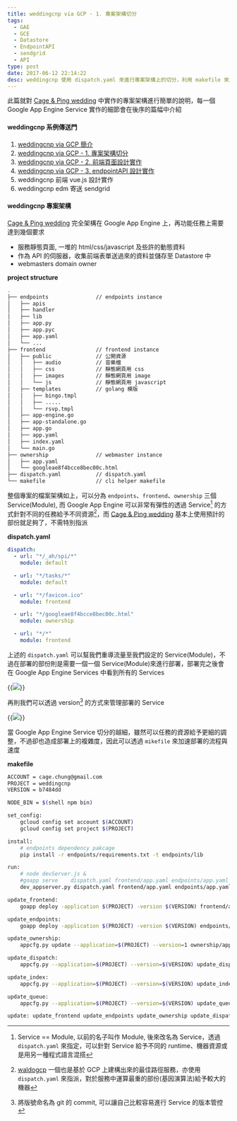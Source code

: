 ```yaml
---
title: weddingcnp via GCP - 1. 專案架構切分
tags:
  - GAE
  - GCE
  - Datastore
  - EndpointAPI
  - sendgrid
  - API
type: post
date: 2017-06-12 22:14:22
desc: weddingcnp 使用 dispatch.yaml 來進行專案架構上的切分，利用 makefile 來加速部署的流程、速度
---
```


此篇就對 [Cage & Ping wedding](http://weddingcnp.appspot.com/) 中實作的專案架構進行簡單的說明，每一個 Google App Engine Service 實作的細節會在後序的篇幅中介紹

#### weddingcnp 系例傳送門

1. [weddingcnp via GCP 簡介](https://kaichu.io/2017/06/08/weddingcnp-via-gcp/)
1. [weddingcnp via GCP - 1. 專案架構切分](https://kaichu.io/2017/06/12/weddingcnp-via-gcp-1/)
1. [weddingcnp via GCP - 2. 前端頁面設計實作](https://kaichu.io/2017/06/18/weddingcnp-via-gcp-2/)
1. [weddingcnp via GCP - 3. endpointAPI 設計實作](https://kaichu.io/2017/07/12/weddingcnp-via-gcp-3/)
1. weddingcnp 前端 vue.js 設計實作
1. weddingcnp edm 寄送 sendgrid

#### weddingcnp 專案架構

[Cage & Ping wedding](http://weddingcnp.appspot.com/) 完全架構在 Google App Engine 上，再功能任務上需要達到幾個要求

- 服務靜態頁面, 一堆的 html/css/javascript 及些許的動態資料
- 作為 API 的伺服器，收集前端表單送過來的資料並儲存至 Datastore 中
- webmasters domain owner

__project structure__

```bash
.
├── endpoints               // endpoints instance
│   ├── apis
│   ├── handler
│   ├── lib
│   ├── app.py
│   ├── app.pyc
│   ├── app.yaml
│   └── ...
├── frontend                // frontend instance
│   ├── public              // 公開資源
│   │   ├── audio           // 音樂檔
│   │   ├── css             // 靜態網頁用 css
│   │   ├── images          // 靜態網頁用 image
│   │   └── js              // 靜態網頁用 javascript
│   ├── templates           // golang 模版
│   │   ├── bingo.tmpl
│   │   ├── .....
│   │   └── rsvp.tmpl
│   ├── app-engine.go
│   ├── app-standalone.go
│   ├── app.go
│   ├── app.yaml
│   ├── index.yaml
│   └── main.go
├── ownership               // webmaster instance
│   ├── app.yaml
│   └── googleae8f4bcce8bec00c.html
├── dispatch.yaml           // dispatch.yaml
└── makefile                // cli helper makefile
```

<!-- more -->

整個專案的檔案架構如上，可以分為 `endpoints`、`frontend`、`ownership` 三個 Service(Module), 而 Google App Engine 可以非常有彈性的透過 Service[^1] 的方式針對不同的任務給予不同資源[^2]，而 [Cage & Ping wedding](http://weddingcnp.appspot.com/) 基本上使用預計的部份就足夠了，不需特別指派

__dispatch.yaml__

```yaml
dispatch:
  - url: "*/_ah/spi/*"
    module: default

  - url: "*/tasks/*"
    module: default

  - url: "*/favicon.ico"
    module: frontend

  - url: "*/googleae8f4bcce8bec00c.html"
    module: ownership

  - url: "*/*"
    module: frontend
```

上述的 `dispatch.yaml` 可以幫我們重導流量至我們設定的 Service(Module)，不過在部署的部份則是需要一個一個 Service(Module)來進行部署，部署完之後會在 Google App Engine Services 中看到所有的 Services

{{<img src="images/posts/weddingcnp-via-gcp-1_1.png">}}

再則我們可以透過 version[^3] 的方式來管理部署的 Service

{{<img src="images/posts/weddingcnp-via-gcp-1_2.png">}}

當 Google App Engine Service 切分的越細，雖然可以任務的資源給予更細的調整，不過卻也造成部署上的複雜度，因此可以透過 `mikefile` 來加速部署的流程與速度

__makefile__

```bash
ACCOUNT = cage.chung@gmail.com
PROJECT = weddingcnp
VERSION = b7484dd

NODE_BIN = $(shell npm bin)

set_config:
	gcloud config set account $(ACCOUNT)
	gcloud config set project $(PROJECT)

install:
	# endpoints dependency pakcage
	pip install -r endpoints/requirements.txt -t endpoints/lib

run:
	# node devServer.js &
	#goapp serve	dispatch.yaml frontend/app.yaml	endpoints/app.yaml ownership/app.yaml
	dev_appserver.py dispatch.yaml frontend/app.yaml endpoints/app.yaml ownership/app.yaml --appidentity_email_address=save-avatar@weddingcnp.iam.gserviceaccount.com --appidentity_private_key_path=/Users/cage/.gvm/pkgsets/go1.7/global/src/github.com/cage1016/weddingcnp/endpoints/weddingcnp-3a652c96507d.pem --skip_sdk_update_check=yes --host 0.0.0.0 --enable_sendmail=yes

update_frontend:
	goapp deploy -application $(PROJECT) -version $(VERSION) frontend/app.yaml

update_endpoints:
	goapp deploy -application $(PROJECT) -version $(VERSION) endpoints/app.yaml

update_ownership:
	appcfg.py update --application=$(PROJECT) --version=1 ownership/app.yaml

update_dispatch:
	appcfg.py --application=$(PROJECT) --version=$(VERSION) update_dispatch .

update_index:
	appcfg.py --application=$(PROJECT) --version=$(VERSION) update_indexes endpoints

update_queue:
	appcfg.py --application=$(PROJECT) --version=$(VERSION) update_queues endpoints

update: update_frontend update_endpoints update_ownership update_dispatch update_index update_queue
```

[^1]: Service == Module, 以前的名子叫作 Module, 後來改名為 Service，透過 `dispatch.yaml` 來指定，可以針對 Service 給予不同的 runtime、機器資源或是用另一種程式語言混搭
[^2]: [waldogcp](https://www.slideshare.net/cagechung/waldogcp) 一個也是基於 GCP 上建構出來的最佳路徑服務，亦使用 `dispatch.yaml` 來指派，對於服務中運算最重的部份(基因演算法)給予較大的機器
[^3]: 將版號命名為 git 的 commit, 可以讓自己比較容易進行 Service 的版本管控
